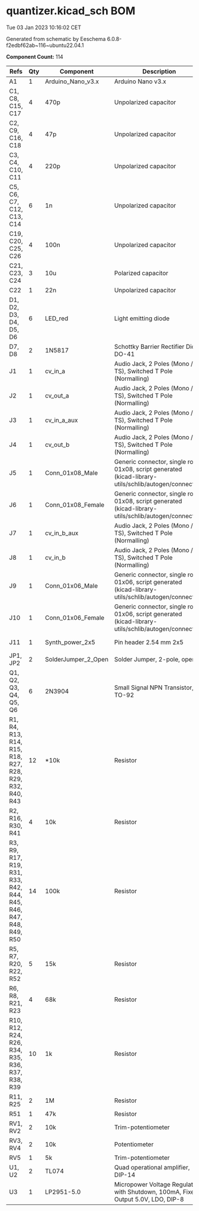 # quantizer.kicad_sch BOM

Tue 03 Jan 2023 10:16:02 CET

Generated from schematic by Eeschema 6.0.8-f2edbf62ab~116~ubuntu22.04.1

**Component Count:** 114

| Refs | Qty | Component | Description | Vendor | SKU |
| ----- | --- | ---- | ----------- | ---- | ---- |
| A1 | 1 | Arduino_Nano_v3.x | Arduino Nano v3.x |  |  |
| C1, C8, C15, C17 | 4 | 470p | Unpolarized capacitor |  |  |
| C2, C9, C16, C18 | 4 | 47p | Unpolarized capacitor |  |  |
| C3, C4, C10, C11 | 4 | 220p | Unpolarized capacitor |  |  |
| C5, C6, C7, C12, C13, C14 | 6 | 1n | Unpolarized capacitor |  |  |
| C19, C20, C25, C26 | 4 | 100n | Unpolarized capacitor |  |  |
| C21, C23, C24 | 3 | 10u | Polarized capacitor | Tayda |  |
| C22 | 1 | 22n | Unpolarized capacitor |  |  |
| D1, D2, D3, D4, D5, D6 | 6 | LED_red | Light emitting diode | Tayda | A-1554 |
| D7, D8 | 2 | 1N5817 | Schottky Barrier Rectifier Diode, DO-41 | Tayda | A-159 |
| J1 | 1 | cv_in_a | Audio Jack, 2 Poles (Mono / TS), Switched T Pole (Normalling) | Tayda | A-1121 |
| J2 | 1 | cv_out_a | Audio Jack, 2 Poles (Mono / TS), Switched T Pole (Normalling) | Tayda | A-1121 |
| J3 | 1 | cv_in_a_aux | Audio Jack, 2 Poles (Mono / TS), Switched T Pole (Normalling) | Tayda | A-1121 |
| J4 | 1 | cv_out_b | Audio Jack, 2 Poles (Mono / TS), Switched T Pole (Normalling) | Tayda | A-1121 |
| J5 | 1 | Conn_01x08_Male | Generic connector, single row, 01x08, script generated (kicad-library-utils/schlib/autogen/connector/) |  |  |
| J6 | 1 | Conn_01x08_Female | Generic connector, single row, 01x08, script generated (kicad-library-utils/schlib/autogen/connector/) |  |  |
| J7 | 1 | cv_in_b_aux | Audio Jack, 2 Poles (Mono / TS), Switched T Pole (Normalling) | Tayda | A-1121 |
| J8 | 1 | cv_in_b | Audio Jack, 2 Poles (Mono / TS), Switched T Pole (Normalling) | Tayda | A-1121 |
| J9 | 1 | Conn_01x06_Male | Generic connector, single row, 01x06, script generated (kicad-library-utils/schlib/autogen/connector/) |  |  |
| J10 | 1 | Conn_01x06_Female | Generic connector, single row, 01x06, script generated (kicad-library-utils/schlib/autogen/connector/) |  |  |
| J11 | 1 | Synth_power_2x5 | Pin header 2.54 mm 2x5 | Tayda | A-2939 |
| JP1, JP2 | 2 | SolderJumper_2_Open | Solder Jumper, 2-pole, open |  |  |
| Q1, Q2, Q3, Q4, Q5, Q6 | 6 | 2N3904 | Small Signal NPN Transistor, TO-92 | Tayda | A-111 |
| R1, R4, R13, R14, R15, R18, R27, R28, R29, R32, R40, R43 | 12 | *10k | Resistor | Tayda |  |
| R2, R16, R30, R41 | 4 | 10k | Resistor | Tayda |  |
| R3, R9, R17, R19, R31, R33, R42, R44, R45, R46, R47, R48, R49, R50 | 14 | 100k | Resistor | Tayda |  |
| R5, R7, R20, R22, R52 | 5 | 15k | Resistor | Tayda |  |
| R6, R8, R21, R23 | 4 | 68k | Resistor | Tayda |  |
| R10, R12, R24, R26, R34, R35, R36, R37, R38, R39 | 10 | 1k | Resistor | Tayda |  |
| R11, R25 | 2 | 1M | Resistor | Tayda |  |
| R51 | 1 | 47k | Resistor | Tayda |  |
| RV1, RV2 | 2 | 10k | Trim-potentiometer | Tayda |  |
| RV3, RV4 | 2 | 10k | Potentiometer | Tayda |  |
| RV5 | 1 | 5k | Trim-potentiometer | Tayda |  |
| U1, U2 | 2 | TL074 | Quad operational amplifier, DIP-14 | Tayda | A-1138 |
| U3 | 1 | LP2951-5.0 | Micropower Voltage Regulators with Shutdown, 100mA, Fixed Output 5.0V, LDO, DIP-8 |  |  |
    
